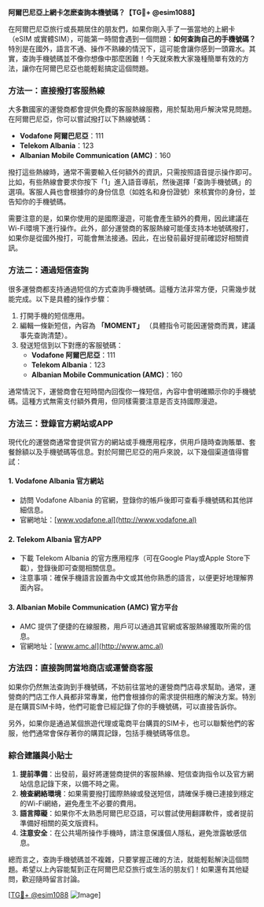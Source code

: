 **阿爾巴尼亞上網卡怎麽查詢本機號碼？【TG💪+ @esim1088】**

在阿爾巴尼亞旅行或長期居住的朋友們，如果你剛入手了一張當地的上網卡（eSIM 或實體SIM），可能第一時間會遇到一個問題：**如何查詢自己的手機號碼？** 特別是在國外，語言不通、操作不熟練的情況下，這可能會讓你感到一頭霧水。其實，查詢手機號碼並不像你想像中那麼困難！今天就來教大家幾種簡單有效的方法，讓你在阿爾巴尼亞也能輕鬆搞定這個問題。

### 方法一：直接撥打客服熱線

大多數國家的運營商都會提供免費的客服熱線服務，用於幫助用戶解決常見問題。在阿爾巴尼亞，你可以嘗試撥打以下熱線號碼：

- **Vodafone 阿爾巴尼亞**：111
- **Telekom Albania**：123
- **Albanian Mobile Communication (AMC)**：160

撥打這些熱線時，通常不需要輸入任何額外的資訊，只需按照語音提示操作即可。比如，有些熱線會要求你按下「1」進入語音導航，然後選擇「查詢手機號碼」的選項。客服人員也會根據你的身份信息（如姓名和身份證號）來核實你的身份，並告知你的手機號碼。

需要注意的是，如果你使用的是國際漫遊，可能會產生額外的費用，因此建議在Wi-Fi環境下進行操作。此外，部分運營商的客服熱線可能僅支持本地號碼撥打，如果你是從國外撥打，可能會無法接通。因此，在出發前最好提前確認好相關資訊。

### 方法二：通過短信查詢

很多運營商都支持通過短信的方式查詢手機號碼。這種方法非常方便，只需幾步就能完成。以下是具體的操作步驟：

1. 打開手機的短信應用。
2. 編輯一條新短信，內容為 **「MOMENT」** （具體指令可能因運營商而異，建議事先查詢清楚）。
3. 發送短信到以下對應的客服號碼：
   - **Vodafone 阿爾巴尼亞**：111
   - **Telekom Albania**：123
   - **Albanian Mobile Communication (AMC)**：160

通常情況下，運營商會在短時間內回復你一條短信，內容中會明確顯示你的手機號碼。這種方式無需支付額外費用，但同樣需要注意是否支持國際漫遊。

### 方法三：登錄官方網站或APP

現代化的運營商通常會提供官方的網站或手機應用程序，供用戶隨時查詢賬單、套餐餘額以及手機號碼等信息。對於阿爾巴尼亞的用戶來說，以下幾個渠道值得嘗試：

#### 1. Vodafone Albania 官方網站
- 訪問 Vodafone Albania 的官網，登錄你的帳戶後即可查看手機號碼和其他詳細信息。
- 官網地址：[www.vodafone.al](http://www.vodafone.al)

#### 2. Telekom Albania 官方APP
- 下載 Telekom Albania 的官方應用程序（可在Google Play或Apple Store下載），登錄後即可查閱相關信息。
- 注意事項：確保手機語言設置為中文或其他你熟悉的語言，以便更好地理解界面內容。

#### 3. Albanian Mobile Communication (AMC) 官方平台
- AMC 提供了便捷的在線服務，用戶可以通過其官網或客服熱線獲取所需的信息。
- 官網地址：[www.amc.al](http://www.amc.al)

### 方法四：直接詢問當地商店或運營商客服

如果你仍然無法查詢到手機號碼，不妨前往當地的運營商門店尋求幫助。通常，運營商的門店工作人員都非常專業，他們會根據你的需求提供相應的解決方案。特別是在購買SIM卡時，他們可能會已經記錄了你的手機號碼，可以直接告訴你。

另外，如果你是通過某個旅遊代理或電商平台購買的SIM卡，也可以聯繫他們的客服，他們通常會保存著你的購買記錄，包括手機號碼等信息。

### 綜合建議與小貼士

1. **提前準備**：出發前，最好將運營商提供的客服熱線、短信查詢指令以及官方網站信息記錄下來，以備不時之需。
2. **檢查網絡環境**：如果需要撥打國際熱線或發送短信，請確保手機已連接到穩定的Wi-Fi網絡，避免產生不必要的費用。
3. **語言障礙**：如果你不太熟悉阿爾巴尼亞語，可以嘗試使用翻譯軟件，或者提前準備好相關的英文版資料。
4. **注意安全**：在公共場所操作手機時，請注意保護個人隱私，避免泄露敏感信息。

總而言之，查詢手機號碼並不複雜，只要掌握正確的方法，就能輕鬆解決這個問題。希望以上內容能幫到正在阿爾巴尼亞旅行或生活的朋友们！如果還有其他疑問，歡迎隨時留言討論。

[[TG💪+ @esim1088](https://t.me/s/esim1088) ![Image](https://i.postimg.cc/4NQfJmqS/Snipaste-2025-05-13-00-14-12.png)]